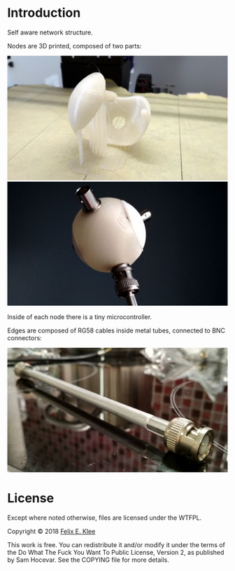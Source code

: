 Introduction
============

Self aware network structure.

Nodes are 3D printed, composed of two parts:

![Half of a node](half_node.jpg)
![Node](node.jpg)

Inside of each node there is a tiny microcontroller.

Edges are composed of RG58 cables inside metal tubes, connected to BNC
connectors:

![Edge](edge.jpg)


License
=======

Except where noted otherwise, files are licensed under the WTFPL.

Copyright © 2018 [Felix E. Klee](felix.klee@inka.de)

This work is free. You can redistribute it and/or modify it under the terms of
the Do What The Fuck You Want To Public License, Version 2, as published by Sam
Hocevar. See the COPYING file for more details.

